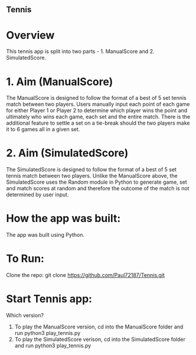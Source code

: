 ## Tennis

# Overview
This tennis app is split into two parts - 1. ManualScore and 2. SimulatedScore.

# 1. Aim (ManualScore)
The ManualScore is designed to follow the format of a best of 5 set tennis match between two players. Users manually input each point of each game for either Player 1 or Player 2 to determine which player wins the point and ultimately who wins each game, each set and the entire match. There is the additional feature to settle a set on a tie-break should the two players make it to 6 games all in a given set.

# 2. Aim (SimulatedScore)
The SimulatedScore is designed to follow the format of a best of 5 set tennis match between two players. Unlike the ManualScore above, the SimulatedScore uses the Random module in Python to generate game, set and match scores at random and therefore the outcome of the match is not determined by user input.

# How the app was built:
The app was built using Python.

# To Run:
Clone the repo: git clone https://github.com/Paul72187/Tennis.git

# Start Tennis app:
Which version?
1. To play the ManualScore version, cd into the ManualScore folder and run python3 play_tennis.py
2. To play the SimulatedScore verison, cd into the SimulatedScore folder and run python3 play_tennis.py

